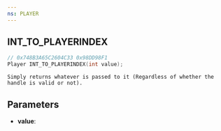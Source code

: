 ```yaml
---
ns: PLAYER
---
```

## INT_TO_PLAYERINDEX

```c
// 0x748B3A65C2604C33 0x98DD98F1
Player INT_TO_PLAYERINDEX(int value);
```

```
Simply returns whatever is passed to it (Regardless of whether the handle is valid or not).
```

## Parameters
* **value**:
